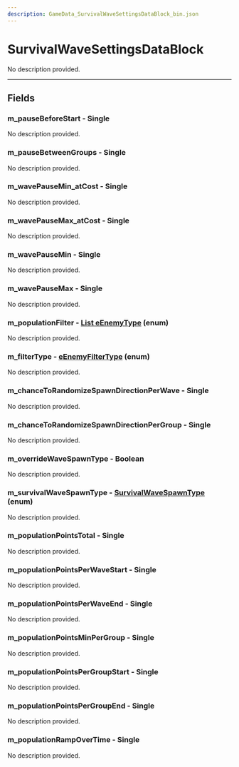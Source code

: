 ```yaml
---
description: GameData_SurvivalWaveSettingsDataBlock_bin.json
---
```


# SurvivalWaveSettingsDataBlock

No description provided.

***

## Fields

### m_pauseBeforeStart - Single

No description provided.

### m_pauseBetweenGroups - Single

No description provided.

### m_wavePauseMin_atCost - Single

No description provided.

### m_wavePauseMax_atCost - Single

No description provided.

### m_wavePauseMin - Single

No description provided.

### m_wavePauseMax - Single

No description provided.

### m_populationFilter - [List eEnemyType](../../enum-types.md#eenemytype) (enum)

No description provided.

### m_filterType - [eEnemyFilterType](../../enum-types.md#eenemyfiltertype) (enum)

No description provided.

### m_chanceToRandomizeSpawnDirectionPerWave - Single

No description provided.

### m_chanceToRandomizeSpawnDirectionPerGroup - Single

No description provided.

### m_overrideWaveSpawnType - Boolean

No description provided.

### m_survivalWaveSpawnType - [SurvivalWaveSpawnType](../../enum-types.md#survivalwavespawntype) (enum)

No description provided.

### m_populationPointsTotal - Single

No description provided.

### m_populationPointsPerWaveStart - Single

No description provided.

### m_populationPointsPerWaveEnd - Single

No description provided.

### m_populationPointsMinPerGroup - Single

No description provided.

### m_populationPointsPerGroupStart - Single

No description provided.

### m_populationPointsPerGroupEnd - Single

No description provided.

### m_populationRampOverTime - Single

No description provided.
